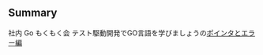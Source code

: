 ## Summary
社内 Go もくもく会
テスト駆動開発でGO言語を学びましょうの[ポインタとエラー編](https://andmorefine.gitbook.io/learn-go-with-tests/go-fundamentals/pointers-and-errors)